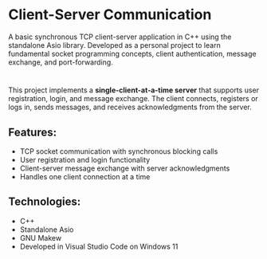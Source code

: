 # Client-Server Communication

A basic synchronous TCP client-server application in C++ using the standalone Asio library. 
Developed as a personal project to learn fundamental socket programming concepts, client authentication, message exchange, and port-forwarding.

#
This project implements a **single-client-at-a-time server** that supports user registration, login, and message exchange.
The client connects, registers or logs in, sends messages, and receives acknowledgments from the server.

## Features:

- TCP socket communication with synchronous blocking calls
- User registration and login functionality
- Client-server message exchange with server acknowledgments
- Handles one client connection at a time

## Technologies:
- C++
- Standalone Asio
- GNU Makew
- Developed in Visual Studio Code on Windows 11